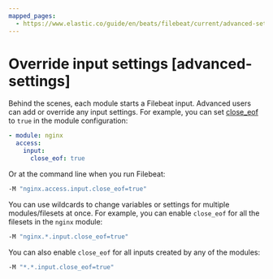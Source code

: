 ```yaml
---
mapped_pages:
  - https://www.elastic.co/guide/en/beats/filebeat/current/advanced-settings.html
---
```


# Override input settings [advanced-settings]

Behind the scenes, each module starts a Filebeat input. Advanced users can add or override any input settings. For example, you can set [close_eof](/reference/filebeat/filebeat-input-log.md#filebeat-input-log-close-eof) to `true` in the module configuration:

```yaml
- module: nginx
  access:
    input:
      close_eof: true
```

Or at the command line when you run Filebeat:

```sh
-M "nginx.access.input.close_eof=true"
```

You can use wildcards to change variables or settings for multiple modules/filesets at once. For example, you can enable `close_eof` for all the filesets in the `nginx` module:

```sh
-M "nginx.*.input.close_eof=true"
```

You can also enable `close_eof` for all inputs created by any of the modules:

```sh
-M "*.*.input.close_eof=true"
```

